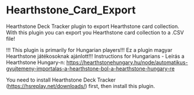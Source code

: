 # Hearthstone_Card_Export
Hearthstone Deck Tracker plugin to export Hearthstone card collection.
With this plugin you can export you Hearthstone card collection to a .CSV file!

!!! This plugin is primarily for Hungarian players!!! Ez a plugin magyar Hearthstone játékosoknak ajánlott!!!
Instructions for Hungarians - Leírás a Hearthstone Hungary-n: https://hearthstonehungary.hu/node/automatikus-gyujtemeny-importalas-a-hearthstone-bol-a-hearthstone-hungary-re

You need to install Hearthstone Deck Tracker (https://hsreplay.net/downloads/) first, then install this plugin.
